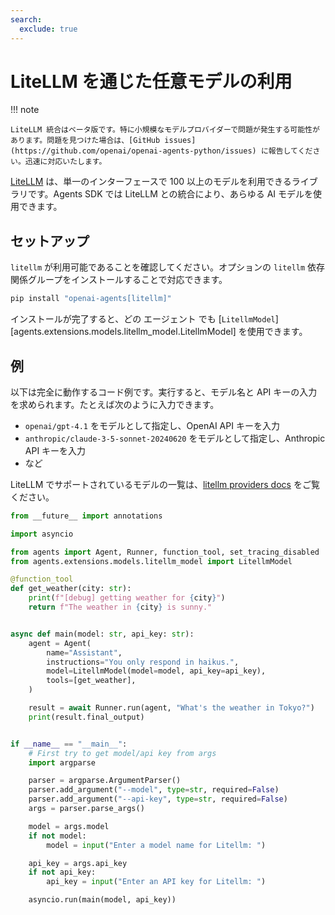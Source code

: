 ```yaml
---
search:
  exclude: true
---
```

# LiteLLM を通じた任意モデルの利用

!!! note

    LiteLLM 統合はベータ版です。特に小規模なモデルプロバイダーで問題が発生する可能性があります。問題を見つけた場合は、[GitHub issues](https://github.com/openai/openai-agents-python/issues) に報告してください。迅速に対応いたします。

[LiteLLM](https://docs.litellm.ai/docs/) は、単一のインターフェースで 100 以上のモデルを利用できるライブラリです。Agents SDK では LiteLLM との統合により、あらゆる AI モデルを使用できます。

## セットアップ

`litellm` が利用可能であることを確認してください。オプションの `litellm` 依存関係グループをインストールすることで対応できます。

```bash
pip install "openai-agents[litellm]"
```

インストールが完了すると、どの エージェント でも [`LitellmModel`][agents.extensions.models.litellm_model.LitellmModel] を使用できます。

## 例

以下は完全に動作するコード例です。実行すると、モデル名と API キーの入力を求められます。たとえば次のように入力できます。

-   `openai/gpt-4.1` をモデルとして指定し、OpenAI API キーを入力  
-   `anthropic/claude-3-5-sonnet-20240620` をモデルとして指定し、Anthropic API キーを入力  
-   など

LiteLLM でサポートされているモデルの一覧は、[litellm providers docs](https://docs.litellm.ai/docs/providers) をご覧ください。

```python
from __future__ import annotations

import asyncio

from agents import Agent, Runner, function_tool, set_tracing_disabled
from agents.extensions.models.litellm_model import LitellmModel

@function_tool
def get_weather(city: str):
    print(f"[debug] getting weather for {city}")
    return f"The weather in {city} is sunny."


async def main(model: str, api_key: str):
    agent = Agent(
        name="Assistant",
        instructions="You only respond in haikus.",
        model=LitellmModel(model=model, api_key=api_key),
        tools=[get_weather],
    )

    result = await Runner.run(agent, "What's the weather in Tokyo?")
    print(result.final_output)


if __name__ == "__main__":
    # First try to get model/api key from args
    import argparse

    parser = argparse.ArgumentParser()
    parser.add_argument("--model", type=str, required=False)
    parser.add_argument("--api-key", type=str, required=False)
    args = parser.parse_args()

    model = args.model
    if not model:
        model = input("Enter a model name for Litellm: ")

    api_key = args.api_key
    if not api_key:
        api_key = input("Enter an API key for Litellm: ")

    asyncio.run(main(model, api_key))
```